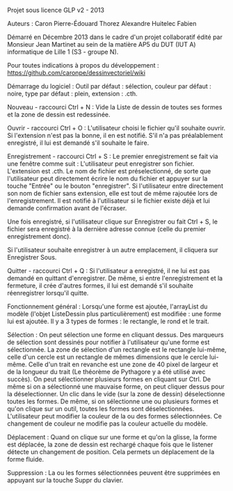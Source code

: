 Projet sous licence GLP v2 - 2013

Auteurs : 
Caron Pierre-Édouard
Thorez Alexandre
Huitelec Fabien

Démarré en Décembre 2013 dans le cadre d'un projet collaboratif édité par Monsieur Jean Martinet au sein de la matière AP5 du DUT (IUT A) informatique de Lille 1 (S3 - groupe N).

Pour toutes indications à propos du développement : https://github.com/caronpe/dessinvectoriel/wiki


Démarrage du logiciel :
Outil par défaut : sélection,
couleur par défaut : noire,
type par défaut : plein,
extension : .cth.


Nouveau - raccourci Ctrl + N :
Vide la Liste de dessin de toutes ses formes et la zone de dessin est redessinée.


Ouvrir - raccourci Ctrl + O :
L'utilisateur choisi le fichier qu'il souhaite ouvrir. Si l'extension n'est pas la bonne, il en est notifié.
S'il n'a pas préalablement enregistré, il lui est demandé s'il souhaite le faire.


Enregistrement - raccourci Ctrl + S :
Le premier enregistrement se fait via une fenêtre comme suit : 
L'utilisateur peut enregistrer son fichier. L'extension est .cth. Le nom de fichier est préselectionné, de sorte que l'utilisateur peut directement écrire le nom du fichier et appuyer sur la touche "Entrée" ou le bouton "enregistrer".
Si l'utilisateur entre directement son nom de fichier sans extension, elle est tout de même rajoutée lors de l'enregistrement.
Il est notifié à l'utilisateur si le fichier existe déjà et lui demande confirmation avant de l'écraser.

Une fois enregistré, si l'utilisateur clique sur Enregistrer ou fait Ctrl + S, le fichier sera enregistré à la dernière adresse connue (celle du premier enregistrement donc).

Si l'utilisateur souhaite enregistrer à un autre emplacement, il cliquera sur Enregistrer Sous.


Quitter - raccourci Ctrl + Q :
Si l'utilisateur a enregistré, il ne lui est pas demandé en quittant d'enregistrer.
De même, si entre l'enregistrement et la fermeture, il crée d'autres formes, il lui est demandé s'il souhaite réenregistrer lorsqu'il quitte.


Fonctionnement général :
Lorsqu'une forme est ajoutée, l'arrayList du modèle (l'objet ListeDessin plus particulièrement) est modifiée : une forme lui est ajoutée.
Il y a 3 types de formes : le rectangle, le rond et le trait.


Sélection :
On peut sélection une forme en cliquant dessus. Des marqueurs de sélection sont dessinés pour notifier à l'utilisateur qu'une forme est sélectionnée. La zone de sélection d'un rectangle est le rectangle lui-même, celle d'un cercle est un rectangle de mêmes dimensions que le cercle lui-même. Celle d'un trait en revanche est une zone de 40 pixel de largeur et de la longueur du trait (Le théorème de Pythagore y a été utilisé avec succès).
On peut sélectionner plusieurs formes en cliquant sur Ctrl. De même si on a sélectionné une mauvaise forme, on peut cliquer dessus pour la déselectionner. Un clic dans le vide (sur la zone de dessin) déselectionne toutes les formes. De même, si on sélectionne une ou plusieurs formes et qu'on clique sur un outil, toutes les formes sont déselectionnées.
L'utilisateur peut modifier la couleur de la ou des formes sélectionnées. Ce changement de couleur ne modifie pas la couleur actuelle du modèle.


Déplacement :
Quand on clique sur une forme et qu'on la glisse, la forme est déplacée, la zone de dessin est rechargé chaque fois que le listener détecte un changement de position. Cela permets un déplacement de la forme fluide.


Suppression : 
La ou les formes sélectionnées peuvent être supprimées en appuyant sur la touche Suppr du clavier.
